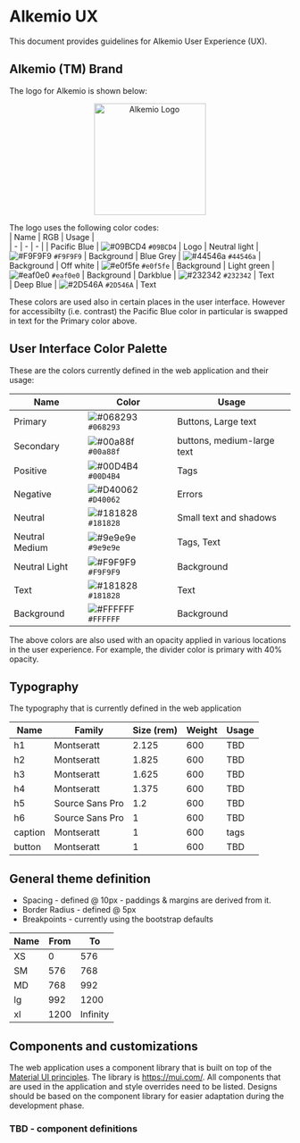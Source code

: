 # Alkemio UX 
This document provides guidelines for Alkemio User Experience (UX).

## Alkemio (TM) Brand
The logo for Alkemio is shown below:

<p align="center">
  <a href="http://alkem.io/" target="blank"><img src="https://www.alkemio.foundation/uploads/logos/alkemio-logo.svg" width="200" alt="Alkemio Logo" /></a>
</p>

The logo uses the following color codes:  
| Name | RGB | Usage |  
| - | - |  - |
| Pacific Blue | ![#09BCD4](https://via.placeholder.com/50x20/09BCD4/969696?text=+) `#09BCD4` | Logo
| Neutral light | ![#F9F9F9](https://via.placeholder.com/50x20/F9F9F9/969696?text=+) `#F9F9F9` | Background
| Blue Grey | ![#44546a](https://via.placeholder.com/50x20/44546a/44546a?text=+) `#44546a` | Background
| Off white | ![#e0f5fe](https://via.placeholder.com/50x20/e0f5fe/e0f5fe?text=+) `#e0f5fe` | Background
| Light green | ![#eaf0e0](https://via.placeholder.com/50x20/eaf0e0/eaf0e0?text=+) `#eaf0e0` | Background
| Darkblue | ![#232342](https://via.placeholder.com/50x20/232342/232342?text=+) `#232342` | Text  
| Deep Blue | ![#2D546A](https://via.placeholder.com/50x20/2d546a/2d546a?text=+) `#2D546A` | Text

These colors are used also in certain places in the user interface. However for accessibilty (i.e. contrast) the Pacific Blue color in particular is swapped in text for the Primary color above. 

## User Interface Color Palette
These are the colors currently defined in the web application and their usage:

| Name | Color | Usage |
| -------- | -------- | -------- |
| Primary     | ![#068293](https://via.placeholder.com/50x20/068293/068293?text=+) `#068293`    | Buttons, Large text  |
| Secondary     | ![#00a88f](https://via.placeholder.com/50x20/00a88f/00a88f?text=+) `#00a88f`   | buttons, medium-large text  |
| Positive     | ![#00D4B4](https://via.placeholder.com/50x20/00D4B4/00D4B4?text=+) `#00D4B4`    | Tags  |
| Negative    | ![#D40062](https://via.placeholder.com/50x20/D40062/D40062?text=+) `#D40062`     | Errors  |
| Neutral     | ![#181828](https://via.placeholder.com/50x20/181828/181828?text=+) `#181828`     | Small text and shadows  |
| Neutral Medium    | ![#9e9e9e](https://via.placeholder.com/50x20/9e9e9e/9e9e9e?text=+) `#9e9e9e`     | Tags, Text  |
| Neutral Light     | ![#F9F9F9](https://via.placeholder.com/50x20/F9F9F9/F9F9F9?text=+) `#F9F9F9`     | Background  |
| Text     | ![#181828](https://via.placeholder.com/50x20/181828/181828?text=+) `#181828`    | Text  |
| Background     | ![#FFFFFF](https://via.placeholder.com/50x20/FFFFFF/FFFFFF?text=+) `#FFFFFF`    | Background  |

The above colors are also used with an opacity applied in various locations in the user experience. For example, the divider color is primary with 40% opacity.

## Typography

The typography that is currently defined in the web application

| Name | Family | Size (rem) | Weight | Usage |  
| -------- | -------- | -------- | -------- | -------- |  
| h1 | Montseratt | 2.125 | 600 | TBD |
| h2 | Montseratt | 1.825 | 600 | TBD |
| h3 | Montseratt | 1.625 | 600 | TBD |
| h4 | Montseratt | 1.375 | 600 | TBD |
| h5 | Source Sans Pro | 1.2| 600 | TBD |
| h6 | Source Sans Pro | 1 | 600 | TBD |
| caption | Montseratt | 1 | 600 | tags |  
| button | Montseratt | 1| 600 | TBD |

## General theme definition

- Spacing - defined @ 10px - paddings & margins are derived from it.
- Border Radius - defined @ 5px
- Breakpoints - currently using the bootstrap defaults

| Name | From | To |
| -------- | -------- | -------- |
| XS | 0 | 576 |
| SM | 576 | 768 |
| MD | 768 | 992 |
| lg | 992 | 1200 |
| xl | 1200 | Infinity |

## Components and customizations
The web application uses a component library that is built on top of the [Material UI principles](https://material.io/). The library is https://mui.com/. All components that are used in the application and style overrides need to be listed. Designs should be based on the component library for easier adaptation during the development phase.

### TBD - component definitions